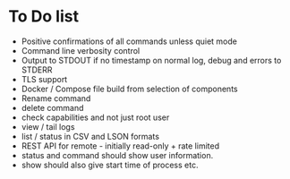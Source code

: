 # To Do list

* Positive confirmations of all commands unless quiet mode
* Command line verbosity control
* Output to STDOUT if no timestamp on normal log, debug and errors to STDERR
* TLS support
* Docker / Compose file build from selection of components
* Rename command
* delete command
* check capabilities and not just root user
* view / tail logs
* list / status in CSV and LSON formats
* REST API for remote - initially read-only + rate limited
* status and command should show user information.
* show should also give start time of process etc.